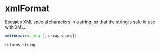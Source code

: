 # xmlFormat

Escapes XML special characters in a string, so that the string is safe to use with XML.

```javascript
xmlFormat(String [, escapeChars])
```

```javascript
returns string
```
